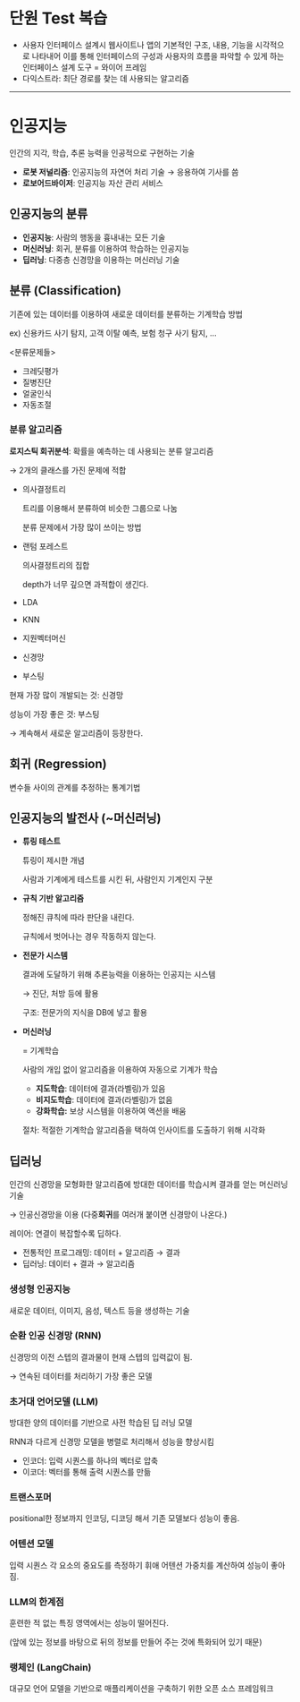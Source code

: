 # 단원 Test 복습
- 사용자 인터페이스 설계시 웹사이트나 앱의 기본적인 구조, 내용, 기능을 시각적으로 나타내어 이를 통해 인터페이스의 구성과 사용자의 흐름을 파악할 수 있게 하는 인터페이스 설계 도구 = 와이어 프레임
- 다익스트라: 최단 경로를 찾는 데 사용되는 알고리즘
---
# 인공지능

인간의 지각, 학습, 추론 능력을 인공적으로 구현하는 기술

- **로봇 저널리즘**: 인공지능의 자연어 처리 기술 → 응용하여 기사를 씀
- **로보어드바이저**: 인공지능 자산 관리 서비스

## 인공지능의 분류

- **인공지능**: 사람의 행동을 흉내내는 모든 기술
- **머신러닝**: 회귀, 분류를 이용하여 학습하는 인공지능
- **딥러닝**: 다중층 신경망을 이용하는 머신러닝 기술

## 분류 (Classification)

기존에 있는 데이터를 이용하여 새로운 데이터를 분류하는 기계학습 방법

ex) 신용카드 사기 탐지, 고객 이탈 예측, 보험 청구 사기 탐지, …

<분류문제들>

- 크레딧평가
- 질병진단
- 얼굴인식
- 자동조절

### 분류 알고리즘

**로지스틱 회귀분석**: 확률을 예측하는 데 사용되는 분류 알고리즘

→ 2개의 클래스를 가진 문제에 적합

- 의사결정트리
    
    트리를 이용해서 분류하여 비슷한 그룹으로 나눔
    
    분류 문제에서 가장 많이 쓰이는 방법
    
- 랜텀 포레스트
    
    의사결정트리의 집합
    
    depth가 너무 깊으면 과적합이 생긴다.
    
- LDA
- KNN
- 지원벡터머신
- 신경망
- 부스팅

현재 가장 많이 개발되는 것: 신경망

성능이 가장 좋은 것: 부스팅

→ 계속해서 새로운 알고리즘이 등장한다.

## 회귀 (Regression)

변수들 사이의 관계를 추정하는 통계기법

## 인공지능의 발전사 (~머신러닝)

- **튜링 테스트**
    
    튜링이 제시한 개념
    
    사람과 기계에게 테스트를 시킨 뒤, 사람인지 기계인지 구분
    
- **규칙 기반 알고리즘**
    
    정해진 큐칙에 따라 판단을 내린다.
    
    규칙에서 벗어나는 경우 작동하지 않는다.
    
- **전문가 시스템**
    
    결과에 도달하기 위해 추론능력을 이용하는 인공지는 시스템
    
    → 진단, 처방 등에 활용
    
    구조: 전문가의 지식을 DB에 넣고 활용
    
- **머신러닝**
    
    = 기계학습
    
    사람의 개입 없이 알고리즘을 이용하여 자동으로 기계가 학습
    
    - **지도학습**: 데이터에 결과(라벨링)가 있음
    - **비지도학습**: 데이터에 결과(라벨링)가 없음
    - **강화학습:** 보상 시스템을 이용하여 액션을 배움
    
    절차: 적절한 기계학습 알고리즘을 택하여 인사이트를 도출하기 위해 시각화
    

## 딥러닝

인간의 신경망을 모형화한 알고리즘에 방대한 데이터를 학습시켜 결과를 얻는 머신러닝 기술

→ 인공신경망을 이용 (다중**회귀**를 여러개 붙이면 신경망이 나온다.)

레이어: 연결이 복잡할수록 딥하다.

- 전통적인 프로그래밍: 데이터 + 알고리즘 → 결과
- 딥러닝: 데이터 + 결과 → 알고리즘

### 생성형 인공지능

새로운 데이터, 이미지, 음성, 텍스트 등을 생성하는 기술

### 순환 인공 신경망 (RNN)

신경망의 이전 스텝의 결과물이 현재 스텝의 입력값이 됨.

→ 연속된 데이터를 처리하기 가장 좋은 모델

### 초거대 언어모델 (LLM)

방대한 양의 데이터를 기반으로 사전 학습된 딥 러닝 모델

RNN과 다르게 신경망 모델을 병렬로 처리해서 성능을 향상시킴

- 인코더: 입력 시퀀스를 하나의 벡터로 압축
- 이코더: 벡터를 통해 출력 시퀀스를 만듦

### 트랜스포머

positional한 정보까지 인코딩, 디코딩 해서 기존 모델보다 성능이 좋음.

### 어텐션 모델

입력 시퀀스 각 요소의 중요도를 측정하기 휘애 어텐션 가중치를 계산하여 성능이 좋아짐.

### LLM의 한계점

훈련한 적 없는 특징 영역에서는 성능이 떨어진다.

(앞에 있는 정보를 바탕으로 뒤의 정보를 만들어 주는 것에 특화되어 있기 때문)

### 랭체인 (LangChain)

대규모 언어 모델을 기반으로 매플리케이션을 구축하기 위한 오픈 소스 프레임워크
